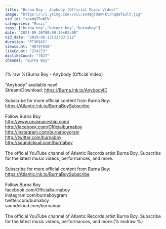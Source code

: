 ```yaml
---
title: "Burna Boy - Anybody [Official Music Video]"
image: "https:\/\/i.ytimg.com\/vi\/so4dgTRaWFk\/hqdefault.jpg"
vid_id: "so4dgTRaWFk"
categories: "Music"
tags: ["burna boy","burner boy","burnaboy"]
date: "2021-09-26T08:00:36+03:00"
vid_date: "2019-06-13T23:03:51Z"
duration: "PT3M16S"
viewcount: "48797658"
likeCount: "274273"
dislikeCount: "7027"
channel: "Burna Boy"
---
```

{% raw %}Burna Boy - Anybody (Official Video)<br /><br />&quot;Anybody&quot; available now! <br />Stream/Download: <a rel="nofollow" target="blank" href="https://Burna.lnk.to/AnybodyID">https://Burna.lnk.to/AnybodyID</a><br /><br />Subscribe for more official content from Burna Boy: <a rel="nofollow" target="blank" href="https://Atlantic.lnk.to/BurnaBoySubscribe">https://Atlantic.lnk.to/BurnaBoySubscribe</a><br /><br />Follow Burna Boy<br /><a rel="nofollow" target="blank" href="http://www.onaspaceship.com/">http://www.onaspaceship.com/</a><br /><a rel="nofollow" target="blank" href="http://facebook.com/Officialburnaboy">http://facebook.com/Officialburnaboy</a><br /><a rel="nofollow" target="blank" href="http://instagram.com/burnaboygram">http://instagram.com/burnaboygram</a><br /><a rel="nofollow" target="blank" href="http://twitter.com/burnaboy">http://twitter.com/burnaboy</a><br /><a rel="nofollow" target="blank" href="http://soundcloud.com/burnaboy">http://soundcloud.com/burnaboy</a><br /><br />The official YouTube channel of Atlantic Records artist Burna Boy. Subscribe for the latest music videos, performances, and more.<br /><br />Subscribe for more official content from Burna Boy: <a rel="nofollow" target="blank" href="https://Atlantic.lnk.to/BurnaBoySubscribe">https://Atlantic.lnk.to/BurnaBoySubscribe</a><br /><br />Follow Burna Boy<br />facebook.com/Officialburnaboy<br />instagram.com/burnaboygram<br />twitter.com/burnaboy<br />soundcloud.com/burnaboy<br /><br />The official YouTube channel of Atlantic Records artist Burna Boy. Subscribe for the latest music videos, performances, and more.{% endraw %}
